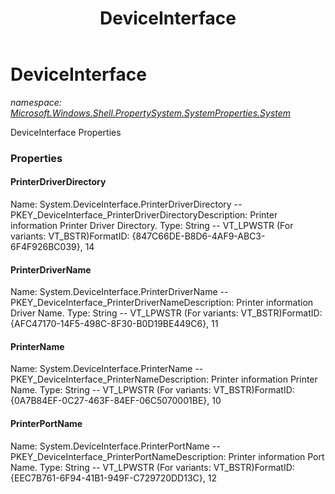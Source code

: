 ﻿---
title: DeviceInterface
---

# DeviceInterface
_namespace: [Microsoft.Windows.Shell.PropertySystem.SystemProperties.System](N-Microsoft.Windows.Shell.PropertySystem.SystemProperties.System.html)_

DeviceInterface Properties



### Properties

#### PrinterDriverDirectory
Name: System.DeviceInterface.PrinterDriverDirectory -- PKEY_DeviceInterface_PrinterDriverDirectoryDescription: Printer information Printer Driver Directory.
Type: String -- VT_LPWSTR (For variants: VT_BSTR)FormatID: {847C66DE-B8D6-4AF9-ABC3-6F4F926BC039}, 14
#### PrinterDriverName
Name: System.DeviceInterface.PrinterDriverName -- PKEY_DeviceInterface_PrinterDriverNameDescription: Printer information Driver Name.
Type: String -- VT_LPWSTR (For variants: VT_BSTR)FormatID: {AFC47170-14F5-498C-8F30-B0D19BE449C6}, 11
#### PrinterName
Name: System.DeviceInterface.PrinterName -- PKEY_DeviceInterface_PrinterNameDescription: Printer information Printer Name.
Type: String -- VT_LPWSTR (For variants: VT_BSTR)FormatID: {0A7B84EF-0C27-463F-84EF-06C5070001BE}, 10
#### PrinterPortName
Name: System.DeviceInterface.PrinterPortName -- PKEY_DeviceInterface_PrinterPortNameDescription: Printer information Port Name.
Type: String -- VT_LPWSTR (For variants: VT_BSTR)FormatID: {EEC7B761-6F94-41B1-949F-C729720DD13C}, 12


